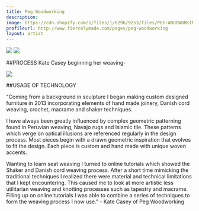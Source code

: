 ```yaml
---
title: Peg Woodworking
description: 
image: https://cdn.shopify.com/s/files/1/0296/9253/files/PEG-WOODWORKING-CHAIR.jpg?8560839126389323014
profileurl: http://www.fiercelymade.com/pages/peg-woodworking
layout: artist
---
```

![](https://cdn.shopify.com/s/files/1/0296/9253/files/image1_13.JPG?8560839126389323014)
![](https://cdn.shopify.com/s/files/1/0296/9253/files/image3_2.JPG?3038154057177350155)


##PROCESS
Kate Casey beginning her weaving-

![](https://cdn.shopify.com/s/files/1/0296/9253/files/PEG-WOODWORKING-CORD-WEAVING-STEELHEART-CHAIR.jpg?8296652377699038757)

##USAGE OF TECHNOLOGY

"Coming from a background in sculpture I began making custom designed furniture in 2013 incorporating elements of hand made joinery, Danish cord weaving, crochet, macrame and shaker techniques. 

I have always been greatly influenced by complex geometric patterning found in Peruvian weaving, Navajo rugs and Islamic tile. These patterns which verge on optical illusions are referenced regularly in the design process. Most pieces begin with a drawn geometric inspiration that evolves to fit the design. Each piece is custom and hand made with unique woven accents. 

Wanting to learn seat weaving I turned to online tutorials which showed the Shaker and Danish cord weaving process. After a short time mimicking the traditional techniques I realized there were material and technical limitations that I kept encountering. This caused me to look at more artistic less utilitarian weaving and knotting processes such as tapestry and macrame. Filling up on online tutorials I was able to combine a series of techniques to form the weaving process I now use." - Kate Casey of Peg Woodworking
